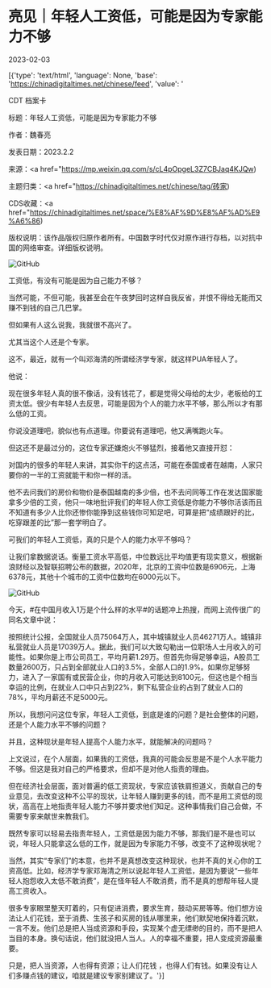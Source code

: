 # 亮见｜年轻人工资低，可能是因为专家能力不够

2023-02-03

[{'type': 'text/html', 'language': None, 'base': 'https://chinadigitaltimes.net/chinese/feed', 'value': '

CDT 档案卡

标题：年轻人工资低，可能是因为专家能力不够

作者：魏春亮

发表日期：2023.2.2

来源：<a href="https://mp.weixin.qq.com/s/cL4pOpgeL3Z7CBJaq4KJQw)

主题归类：<a href="https://chinadigitaltimes.net/chinese/tag/砖家)

CDS收藏：<a href="https://chinadigitaltimes.net/space/%E8%AF%9D%E8%AF%AD%E9%A6%86)

版权说明：该作品版权归原作者所有。中国数字时代仅对原作进行存档，以对抗中国的网络审查。详细版权说明。





![GitHub](https://chinadigitaltimes.net/chinese/files/2023/02/image-1675462103146.png)

工资低，有没有可能是因为自己能力不够？

当然可能，不但可能，我甚至会在午夜梦回时这样自我反省，并恨不得给无能而又赚不到钱的自己几巴掌。

但如果有人这么说我，我就很不高兴了。

尤其当这个人还是个专家。

这不，最近，就有一个叫邓海清的所谓经济学专家，就这样PUA年轻人了。

他说：



现在很多年轻人真的很不像话，没有钱花了，都是觉得父母给的太少，老板给的工资太低。很少有年轻人去反思，可能是因为个人的能力水平不够，那么所以才有那么低的工资。



你说没道理吧，貌似也有点道理。你要说有道理吧，他又满嘴跑火车。

但这还不是最过分的，这位专家还嫌炮火不够猛烈，接着他又直接开怼：



对国内的很多的年轻人来讲，其实你干的这点活，可能在泰国或者在越南，人家只要你的一半的工资就能干和你一样的活。



他不去问我们的房价和物价是泰国越南的多少倍，也不去问同等工作在发达国家能拿多少倍的工资，他只一味地批评我们的年轻人你工资低是你能力不够你活该而且不知道有多少人比你还惨你能挣到这些钱你可知足吧，可算是把“成绩跟好的比，吃穿跟差的比”那一套学明白了。

可我们的年轻人工资低，真的只是个人的能力水平不够吗？

让我们拿数据说话。衡量工资水平高低，中位数远比平均值更有现实意义，根据新浪财经以及智联招聘公布的数据，2020年，北京的工资中位数是6906元，上海6378元，其他十个城市的工资中位数均在6000元以下。

![GitHub](https://chinadigitaltimes.net/chinese/files/2023/02/post-692598-63dd8802b8764.png)

今天，#在中国月收入1万是个什么样的水平#的话题冲上热搜，而网上流传很广的同名文章中说：



按照统计公报，全国就业人员75064万人，其中城镇就业人员46271万人。城镇非私营就业人员是17039万人。据此，我们可以大致勾勒出一位职场人士月收入的可能性。如果你是上市公司员工，平均月薪1.29万。但首先你得足够幸运，A股员工数量2600万，只占到全部就业人口的3.5%，全部人口的1.9%。如果你足够努力，进入了一家国有或民营企业，你的月收入可能达到8100元，但这也是个相当幸运的比例，在就业人口中只占到22%，剩下私营企业的占到了就业人口的78%，平均月薪还不足5000元。



所以，我想问问这位专家，年轻人工资低，到底是谁的问题？是社会整体的问题，还是个人能力水平不够的问题？

并且，这种现状是年轻人提高个人能力水平，就能解决的问题吗？

上文说过，在个人层面，如果我的工资低，我真的可能会反思是不是个人水平能力不够。但这是我对自己的严格要求，但却不是对他人指责的理由。

但在经济社会层面，面对普遍的低工资现状，专家应该铁肩担道义，贡献自己的专业意见，去改变这种不公平的现状，让年轻人赚到更多的钱，而不是用工资低的现状，高高在上地指责年轻人能力不够并要求他们知足。这种事情我们自己会做，不需要专家来献世来教我们。

既然专家可以轻易去指责年轻人，工资低是因为能力不够，那我们是不是也可以说，年轻人只能拿这么低的工作，就是因为专家能力不够，改变不了这种现状呢？

当然，其实“专家们”的本意，也并不是真想改变这种现状，也并不真的关心你的工资高低。比如，经济学专家邓海清之所以说起年轻人工资低，是因为要说“一些年轻人抱怨收入太低不敢消费”，是在怪年轻人不敢消费，而不是真的想帮年轻人提高工资收入。

很多专家眼里整天盯着的，只有促进消费，要求生育，鼓动买房等等。他们想方设法让人们花钱，至于消费、生孩子和买房的钱从哪里来，他们默契地保持着沉默，一言不发。他们总是把人当成资源和手段，实现某个虚无缥缈的目的，而不是把人当目的本身。换句话说，他们就没把人当人。人的幸福不重要，把人变成资源最重要。

只是，把人当资源，人也得有资源；让人们花钱 ，也得人们有钱。如果没有让人们多赚点钱的建议，咱就是建议专家别建议了。'}]